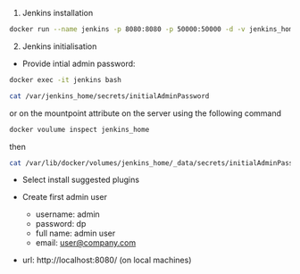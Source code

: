 1. Jenkins installation

```Bash
docker run --name jenkins -p 8080:8080 -p 50000:50000 -d -v jenkins_home:/var/jenkins_home jenkins/jenkins:lts
```

2. Jenkins initialisation

- Provide intial admin password:

```Bash
docker exec -it jenkins bash
```
```Bash
cat /var/jenkins_home/secrets/initialAdminPassword
```
or on the mountpoint attribute on the server using the following command

```Bash
docker voulume inspect jenkins_home
```
then 

```Bash
cat /var/lib/docker/volumes/jenkins_home/_data/secrets/initialAdminPassword
```

- Select install suggested plugins

- Create first admin user
    - username: admin
    - password: dp
    - full name: admin user
    - email: user@company.com

- url: http://localhost:8080/ (on local machines)